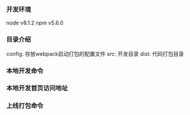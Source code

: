 ### 开发环境 ###
node v8.1.2
npm v5.6.0

### 目录介绍 ###
config: 存放webpack启动打包的配置文件
src: 开发目录
dist: 代码打包目录

### 本地开发命令 ###

### 本地开发首页访问地址 ###

### 上线打包命令 ###